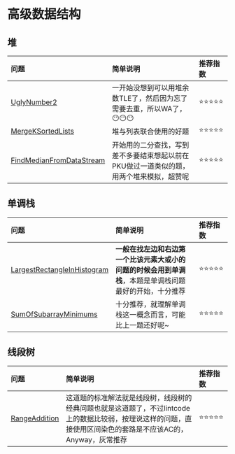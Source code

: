 # 高级数据结构

## 堆

| 问题 | 简单说明 | 推荐指数 |
|:--------|:------------|:---------------|
| [UglyNumber2](https://www.lintcode.com/problem/ugly-number-ii/description) | 一开始没想到可以用堆余数TLE了，然后因为忘了需要去重，所以WA了，😶😶😶 |  ⭐️️️⭐️️⭐️️️⭐️⭐️ |
| [MergeKSortedLists](https://www.lintcode.com/problem/merge-k-sorted-lists/description) | 堆与列表联合使用的好题 |  ⭐️️️⭐️️⭐️️️⭐️⭐️ |
| [FindMedianFromDataStream](https://www.lintcode.com/problem/find-median-from-data-stream/description) | 开始用的二分查找，写到差不多要结束想起以前在PKU做过一道类似的题，用两个堆来模拟，超赞呢 |  ⭐️️️⭐️️⭐️️️⭐️⭐️ |

## 单调栈

| 问题 | 简单说明 | 推荐指数 |
|:--------|:------------|:---------------|
| [LargestRectangleInHistogram](https://www.lintcode.com/problem/largest-rectangle-in-histogram/description) | **一般在找左边和右边第一个比该元素大或小的问题的时候会用到单调栈**，本题是单调栈问题最好的开始，十分推荐 | ⭐️️️⭐️️⭐️️⭐️️️⭐️️️️ |
| [SumOfSubarrayMinimums](https://www.lintcode.com/problem/sum-of-subarray-minimums/description) | 十分推荐，就理解单调栈这一概念而言，可能比上一题还好呢~ | ⭐️️️⭐️️⭐️️⭐️️️⭐️️️️ |

## 线段树

| 问题 | 简单说明 | 推荐指数 |
|:--------|:------------|:---------------|
| [RangeAddition](https://www.lintcode.com/problem/range-addition/description) | 这道题的标准解法就是线段树，线段树的经典问题也就是这道题了，不过lintcode上的数据比较弱，按理说这样的问题，直接使用区间染色的套路是不应该AC的，Anyway，灰常推荐 |  ⭐️️️⭐️️⭐️️️⭐️⭐️ |

